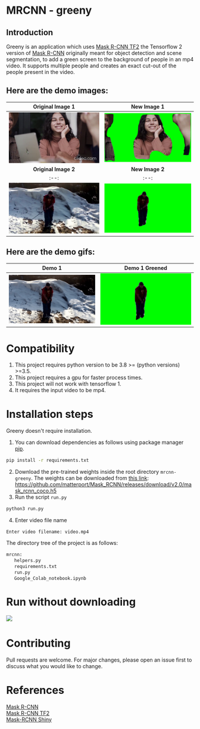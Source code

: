 # MRCNN - greeny
## Introduction
Greeny is an application which uses [Mask R-CNN TF2](https://github.com/ahmedfgad/Mask-RCNN-TF2) the Tensorflow 2 version of [Mask R-CNN](https://github.com/matterport/Mask_RCNN) originally meant for object detection and scene segmentation, to add a green screen to the background of people in an mp4 video. It supports multiple people and creates an exact cut-out of the people present in the video.

## Here are the demo images:
|**Original Image 1**|**New Image 1**|
| :--: | :--: |
|![](demo/1.png)|![](demo/1_g.png)|
|**Original Image 2**|**New Image 2**|
| :--: | :--: |
|![](demo/2.png)|![](demo/2_g.png)|

## Here are the demo gifs:

|**Demo 1**|**Demo 1 Greened**|
| :--: | :--: |
|![](demo/1.gif)|![](demo/1_g.gif)|


# Compatibility 
1. This project requires python version to be 3.8 >= (python versions) >=3.5.
2. This project requires a gpu for faster process times.
3. This project will not work with tensorflow 1.
4. It requires the input video to be mp4.


# Installation steps
Greeny doesn't require installation. 
1. You can download dependencies as follows
using package manager [pip](https://pip.pypa.io/en/stable/).
```bash
pip install -r requirements.txt
```


2. Download the pre-trained weights inside the root directory `mrcnn-greeny`. The weights can be downloaded from [this link](https://github.com/matterport/Mask_RCNN/releases/download/v2.0/mask_rcnn_coco.h5): https://github.com/matterport/Mask_RCNN/releases/download/v2.0/mask_rcnn_coco.h5 
3. Run the script `run.py`

```bash
python3 run.py
```
4. Enter video file name 

```python3
Enter video filename: video.mp4
```

The directory tree of the project is as follows:
```
mrcnn:
   helpers.py
   requirements.txt
   run.py
   Google_Colab_notebook.ipynb
```
# Run without downloading
<a href="https://colab.research.google.com/github/divij-pawar/mrcnn-greeny/blob/main/Google_Colab_notebook.ipynb"><img src="https://colab.research.google.com/assets/colab-badge.svg" height=22.5></a> 

# Contributing
Pull requests are welcome. For major changes, please open an issue first to discuss what you would like to change.

# References
[Mask R-CNN](https://github.com/matterport/Mask_RCNN) <br>
[Mask R-CNN TF2](https://github.com/ahmedfgad/Mask-RCNN-TF2) <br>
[Mask-RCNN Shiny](https://github.com/huuuuusy/Mask-RCNN-Shiny) 